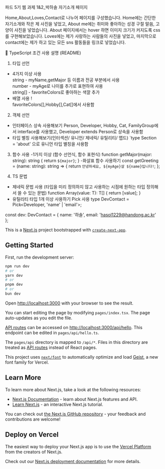 파드 5기 웹 과제 1&2_박하솔 자기소개 페이지

Home,About,Loves,Contact로 나누어 페이지를 구성했습니다.
Home에는 간단한 자기소개와 작은 제 사진을 넣었고, About me에는 취미와 좋아하는 성경 구절 말씀, 고양이 사진을 넣었습니다. About 페이지에서는 hover 하면 이미지 크기가 커지도록 css를 구현해보았습니다. Loves에는 제가 사랑하는 사람들의 사진을 넣었고, 마지막으로 contact에는 제가 하고 있는 모든 sns 활동들을 링크로 넣었습니다.

📘 TypeScript 조건 사용 설명 (README)
1. 타입 선언 </br>
- 4가지 이상 사용 </br>
string - myName,getMajor 등 이름과 전공 부분에서 사용</br>
number - myAge로 나이를 추가로 표현하여 사용</br>
string[] - favoriteColors로 좋아하는 색깔 추가</br>
- 배열 사용 !</br>
favoriteColors[],Hobby[],Cat[]에서 사용함</br>

2. 객체 선언
- 인터페이스 상속 사용해보기
Person, Developer, Hobby, Cat, FamilyGroup에서 interface를 사용했고, Developer extends Person로 상속을 사용함
- 타입 별칭 사용해보기(인터섹션/ 유니언/ 제네릭/ 유틸리티/ 맵드)
`type Section = 'about' 으로 유니언 타입 별칭을 사용함

3. 함수 사용
-1가지 이상 (함수 선언식, 함수 표현식)
function getMajor(major: string): string {
  return `${major}`;
}
-화살표 함수 사용하기
const getGreeting = (name: string): string => {
  return `안녕하세요, ${myAge}살 ${name}입니다!`;
};

4. TS 문법
- 제네릭 문법 사용 (타입을 미리 정의하지 않고 사용하는 시점에 원하는 타입 정의해서 쓸 수 있는 문법) 
function Array<T>(value: T): T[] {
  return [value];
}
- 유틸리티 타입 1개 이상 사용하기 
Pick 사용
type DevContact = Pick<Developer, 'name' | 'email'>;

const dev: DevContact = {
  name: '하솔',
  email: 'hasol1229@handong.ac.kr'
};


This is a [Next.js](https://nextjs.org) project bootstrapped with [`create-next-app`](https://nextjs.org/docs/pages/api-reference/create-next-app).

## Getting Started

First, run the development server:

```bash
npm run dev
# or
yarn dev
# or
pnpm dev
# or
bun dev
```

Open [http://localhost:3000](http://localhost:3000) with your browser to see the result.

You can start editing the page by modifying `pages/index.tsx`. The page auto-updates as you edit the file.

[API routes](https://nextjs.org/docs/pages/building-your-application/routing/api-routes) can be accessed on [http://localhost:3000/api/hello](http://localhost:3000/api/hello). This endpoint can be edited in `pages/api/hello.ts`.

The `pages/api` directory is mapped to `/api/*`. Files in this directory are treated as [API routes](https://nextjs.org/docs/pages/building-your-application/routing/api-routes) instead of React pages.

This project uses [`next/font`](https://nextjs.org/docs/pages/building-your-application/optimizing/fonts) to automatically optimize and load [Geist](https://vercel.com/font), a new font family for Vercel.

## Learn More

To learn more about Next.js, take a look at the following resources:

- [Next.js Documentation](https://nextjs.org/docs) - learn about Next.js features and API.
- [Learn Next.js](https://nextjs.org/learn-pages-router) - an interactive Next.js tutorial.

You can check out [the Next.js GitHub repository](https://github.com/vercel/next.js) - your feedback and contributions are welcome!

## Deploy on Vercel

The easiest way to deploy your Next.js app is to use the [Vercel Platform](https://vercel.com/new?utm_medium=default-template&filter=next.js&utm_source=create-next-app&utm_campaign=create-next-app-readme) from the creators of Next.js.

Check out our [Next.js deployment documentation](https://nextjs.org/docs/pages/building-your-application/deploying) for more details.

